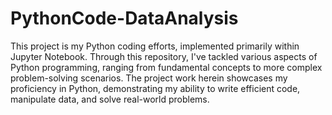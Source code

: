 # PythonCode-DataAnalysis

This project is my Python coding efforts, implemented primarily within Jupyter Notebook. 
Through this repository, I've tackled various aspects of Python programming, ranging from fundamental concepts to more complex problem-solving scenarios. 
The project work herein showcases my proficiency in Python, demonstrating my ability to write efficient code, manipulate data, and solve real-world problems.
